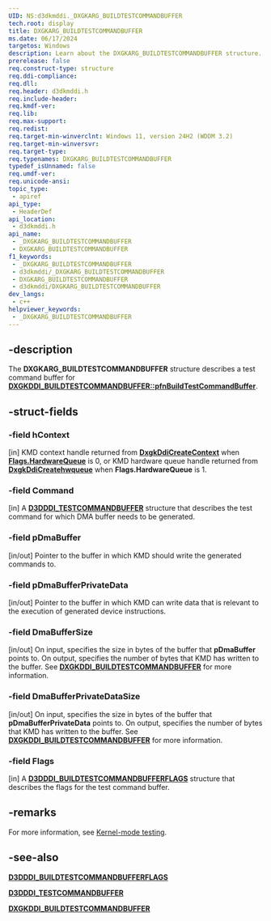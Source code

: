 ```yaml
---
UID: NS:d3dkmddi._DXGKARG_BUILDTESTCOMMANDBUFFER
tech.root: display
title: DXGKARG_BUILDTESTCOMMANDBUFFER
ms.date: 06/17/2024
targetos: Windows
description: Learn about the DXGKARG_BUILDTESTCOMMANDBUFFER structure.
prerelease: false
req.construct-type: structure
req.ddi-compliance: 
req.dll: 
req.header: d3dkmddi.h
req.include-header: 
req.kmdf-ver: 
req.lib: 
req.max-support: 
req.redist: 
req.target-min-winverclnt: Windows 11, version 24H2 (WDDM 3.2)
req.target-min-winversvr: 
req.target-type: 
req.typenames: DXGKARG_BUILDTESTCOMMANDBUFFER
typedef_isUnnamed: false
req.umdf-ver: 
req.unicode-ansi: 
topic_type:
 - apiref
api_type:
 - HeaderDef
api_location:
 - d3dkmddi.h
api_name:
 - _DXGKARG_BUILDTESTCOMMANDBUFFER
 - DXGKARG_BUILDTESTCOMMANDBUFFER
f1_keywords:
 - _DXGKARG_BUILDTESTCOMMANDBUFFER
 - d3dkmddi/_DXGKARG_BUILDTESTCOMMANDBUFFER
 - DXGKARG_BUILDTESTCOMMANDBUFFER
 - d3dkmddi/DXGKARG_BUILDTESTCOMMANDBUFFER
dev_langs:
 - c++
helpviewer_keywords:
 - _DXGKARG_BUILDTESTCOMMANDBUFFER
---
```


## -description

The **DXGKARG_BUILDTESTCOMMANDBUFFER** structure describes a test command buffer for [**DXGKDDI_BUILDTESTCOMMANDBUFFER::pfnBuildTestCommandBuffer**](nc-d3dkmddi-dxgkddi_buildtestcommandbuffer.md).

## -struct-fields

### -field hContext

[in] KMD context handle returned from [**DxgkDdiCreateContext**](nc-d3dkmddi-dxgkddi_createcontext.md) when [**Flags.HardwareQueue**](../d3dukmdt/ns-d3dukmdt-d3dddi_buildtestcommandbufferflags.md) is 0, or KMD hardware queue handle returned from [**DxgkDdiCreatehwqueue**](nc-d3dkmddi-dxgkddi_createhwqueue.md) when **Flags.HardwareQueue** is 1.

### -field Command

[in] A [**D3DDDI_TESTCOMMANDBUFFER**](../d3dukmdt/ns-d3dukmdt-d3dddi_testcommandbuffer.md) structure that describes the test command for which DMA buffer needs to be generated.

### -field pDmaBuffer

[in/out] Pointer to the buffer in which KMD should write the generated commands to.

### -field pDmaBufferPrivateData

[in/out] Pointer to the buffer in which KMD can write data that is relevant to the execution of generated device instructions.

### -field DmaBufferSize

[in/out] On input, specifies the size in bytes of the buffer that **pDmaBuffer** points to. On output, specifies the number of bytes that KMD has written to the buffer. See  [**DXGKDDI_BUILDTESTCOMMANDBUFFER**](nc-d3dkmddi-dxgkddi_buildtestcommandbuffer.md) for more information.

### -field DmaBufferPrivateDataSize

[in/out] On input, specifies the size in bytes of the buffer that **pDmaBufferPrivateData** points to. On output, specifies the number of bytes that KMD has written to the buffer. See  [**DXGKDDI_BUILDTESTCOMMANDBUFFER**](nc-d3dkmddi-dxgkddi_buildtestcommandbuffer.md) for more information.

### -field Flags

[in] A [**D3DDDI_BUILDTESTCOMMANDBUFFERFLAGS**](../d3dukmdt/ns-d3dukmdt-d3dddi_buildtestcommandbufferflags.md) structure that describes the flags for the test command buffer.

## -remarks

For more information, see [Kernel-mode testing](/windows-hardware/drivers/display/kernel-mode-testing).

## -see-also

[**D3DDDI_BUILDTESTCOMMANDBUFFERFLAGS**](../d3dukmdt/ns-d3dukmdt-d3dddi_buildtestcommandbufferflags.md)

[**D3DDDI_TESTCOMMANDBUFFER**](../d3dukmdt/ns-d3dukmdt-d3dddi_testcommandbuffer.md)

 [**DXGKDDI_BUILDTESTCOMMANDBUFFER**](nc-d3dkmddi-dxgkddi_buildtestcommandbuffer.md)
